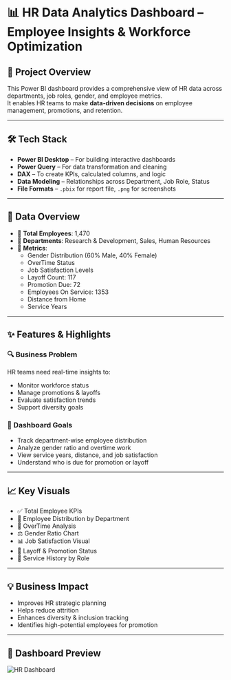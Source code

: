 # 📊 HR Data Analytics Dashboard – Employee Insights & Workforce Optimization

## 📌 Project Overview
This Power BI dashboard provides a comprehensive view of HR data across departments, job roles, gender, and employee metrics.  
It enables HR teams to make **data-driven decisions** on employee management, promotions, and retention.

---

## 🛠 Tech Stack
- **Power BI Desktop** – For building interactive dashboards  
- **Power Query** – For data transformation and cleaning  
- **DAX** – To create KPIs, calculated columns, and logic  
- **Data Modeling** – Relationships across Department, Job Role, Status  
- **File Formats** – `.pbix` for report file, `.png` for screenshots  

---

## 📂 Data Overview
- 👥 **Total Employees**: 1,470  
- 🏢 **Departments**: Research & Development, Sales, Human Resources  
- 🎯 **Metrics**:
  - Gender Distribution (60% Male, 40% Female)  
  - OverTime Status  
  - Job Satisfaction Levels  
  - Layoff Count: 117  
  - Promotion Due: 72  
  - Employees On Service: 1353  
  - Distance from Home  
  - Service Years  

---

## ✨ Features & Highlights

### 🔍 Business Problem
HR teams need real-time insights to:
- Monitor workforce status  
- Manage promotions & layoffs  
- Evaluate satisfaction trends  
- Support diversity goals

### 🎯 Dashboard Goals
- Track department-wise employee distribution  
- Analyze gender ratio and overtime work  
- View service years, distance, and job satisfaction  
- Understand who is due for promotion or layoff  

---

## 📈 Key Visuals
- ✅ Total Employee KPIs  
- 🏢 Employee Distribution by Department  
- 🔄 OverTime Analysis  
- ⚖️ Gender Ratio Chart  
- 📊 Job Satisfaction Visual  
- 📌 Layoff & Promotion Status  
- 📅 Service History by Role  

---

## 💡 Business Impact
- Improves HR strategic planning  
- Helps reduce attrition  
- Enhances diversity & inclusion tracking  
- Identifies high-potential employees for promotion  

---

## 📸 Dashboard Preview
![HR Dashboard](./hr-dashboard-preview.png)
